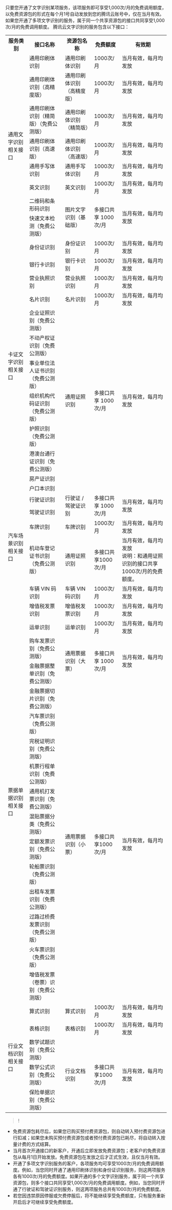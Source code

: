 
只要您开通了文字识别某项服务，该项服务即可享受1,000次/月的免费调用额度，以免费资源包的形式在每个月1号自动发放到您的腾讯云账号中，仅在当月有效。如果您开通了多项文字识别的服务，属于同一个共享资源包的接口共同享受1,000次/月的免费调用额度。
腾讯云文字识别的服务包含以下接口：
<table>
     <tr>
         <th>服务类别</th>  
         <th>接口名称</th>  
         <th>资源包名称</th>
				 <th>免费额度</th>
				  <th>有效期</th>  
     </tr>
  <tr>      
      <td rowspan="8">通用文字识别相关接口</td>   
      <td>通用印刷体识别</td>
			<td>通用印刷体识别</td>
      <td>1000次/月</td>  
			<td>当月有效，每月均发放</td>  
     </tr> 
  <tr>
      <td>通用印刷体识别（高精度版）</td>
			<td>通用印刷体识别（高精度版）</td>
      <td>1000次/月</td>
			<td>当月有效，每月均发放</td>
     </tr> 
  <tr>      
      <td>通用印刷体识别（精简版）（免费公测版）</td>   
      <td>通用印刷体识别（精简版）</td>
			<td>1000次/月</td>  
			<td>当月有效，每月均发放</td>       
 </tr> 
<tr>
      <td>通用印刷体识别（高速版）</td>
			<td>通用印刷体识别（高速版）</td>
      <td>1000次/月</td>  
			<td>当月有效，每月均发放</td>   	
		 </tr> 	
		 <tr>
      <td>通用手写体识别</td>
			<td>通用手写体识别</td>
      <td>1000次/月</td>  
			<td>当月有效，每月均发放</td>   	
		 </tr> 
		 <tr>
      <td>英文识别</td>
			<td>英文识别</td>
      <td>1000次/月</td>  
			<td>当月有效，每月均发放</td>   	
		 </tr> 
		 <tr>
      <td>二维码和条形码识别</td>
			<td rowspan="2">图片文字识别（基础版）</td>
      <td rowspan="2">多接口共享
1000次/月</td>  
			<td rowspan="2">当月有效，每月均发放</td>   	
		 </tr> 
		 <tr>
		 <td>快速文本检测（免费公测版）</td>
		 </tr>
		 <tr>
		  <td rowspan="12">卡证文字识别相关接口</td>   
      <td>身份证识别</td>
			<td>身份证识别</td>
      <td>1000次/月</td>  
			<td>当月有效，每月均发放</td>  
     </tr> 
  <tr>
      <td>银行卡识别</td>
			<td>银行卡识别</td>
      <td>1000次/月</td>
			<td>当月有效，每月均发放</td>
     </tr> 
  <tr>      
       <td>营业执照识别</td>
			 <td>营业执照识别</td>
      <td>1000次/月</td>  
			<td>当月有效，每月均发放</td>       
 </tr> 
<tr>
      <td>名片识别</td>
			<td>名片识别</td>
      <td>1000次/月</td>  
			<td>当月有效，每月均发放</td>   	
		 </tr>
		 <tr>
      <td>企业证照识别（免费公测版）</td>
			<td rowspan="8">通用证照识别</td>
      <td rowspan="8">多接口共享
1000次/月</td>  
			<td rowspan="8">当月有效，每月均发放</td>   	
		 </tr>
		 <tr>
		 <td>不动产权证识别（免费公测版）</td>
		 </tr>
		  <tr>
		 <td>事业单位法人证书识别（免费公测版）</td>
		 </tr>
		 <tr>
		 <td>组织机构代码证识别（免费公测版）</td>
		 </tr>
		 <tr>
		 <td>护照识别（免费公测版）</td>
		 </tr>
		 <tr>
		 <td>港澳台通行证识别（免费公测版）</td>
		 </tr>
		 <tr>
		 <td>房产证识别</td>
		 </tr>
		  <tr>
		 <td>户口本识别</td>
		 </tr>
		 <tr>
		   <td rowspan="5">汽车场景识别相关接口</td>   
      <td>行驶证识别</td>
			<td rowspan="2">行驶证 / 驾驶证识别 </td>
      <td rowspan="2">多接口共享
1000次/月</td>  
			<td rowspan="2">当月有效，每月均发放</td>  
     </tr> 
  <tr>
      <td>驾驶证识别</td>   
     </tr> 
		 <tr>
	<td>车牌识别</td>   
      <td>车牌识别</td>   
      <td>1000次/月</td>  
			<td>当月有效，每月均发放</td>  
     </tr> 
  <tr>
      <td>机动车登记证书识别（免费公测版）</td>   
			<td>通用证照识别</td>
      <td>多接口共享1000次/月</td>
			<td>当月有效，每月均发放<br>说明：和通用证照识别的接口共享1000次/月的免费额度。</td>
     </tr> 
  <tr>      
      <td>车辆 VIN 码识别</td>   
			<td>车辆 VIN 码识别</td>
      <td>1000次/月</td>  
			<td>当月有效，每月均发放</td>       
 </tr>  
  <tr>
		   <td rowspan="16">票据单据识别相关接口</td>   
      <td>增值税发票识别</td> 
			<td>增值税发票识别</td>
      <td>1000次/月</td>  
			<td>当月有效，每月均发放</td>  
     </tr> 
  <tr>
      <td>运单识别</td>   
			<td>运单识别</td>
      <td>1000次/月</td>
			<td>当月有效，每月均发放</td>
     </tr>
		  <tr>
      <td>购车发票识别（免费公测版）</td>   
			<td rowspan="2">通用票据识别（大票）</td>
      <td rowspan="2">多接口共享
1000次/月</td>
			<td rowspan="2">当月有效，每月均发放</td>
     </tr>
		 <tr>
		 <td>金融票据整单识别（免费公测版）</td>
		 </tr>
		 <tr>
      <td>金融票据切片识别（免费公测版）</td>   
			<td rowspan="12">通用票据识别（小票）</td>
      <td rowspan="12">多接口共享1000次/月</td>
			<td rowspan="12">当月有效，每月均发放</td>
     </tr>
		 <tr>
		 <td>汽车票识别（免费公测版）</td>
		 </tr>
		  <tr>
		 <td>完税证明识别（免费公测版）</td>
		 </tr>
		 <tr>
		 <td>机票行程单识别（免费公测版）</td>
		 </tr>
		 <tr>
		 <td>通用机打发票识别（免费公测版）</td>
		 </tr>
		  <tr>
		 <td>混贴票据分类（免费公测版）</td>
		 </tr>
		  <tr>
		 <td>定额发票识别（免费公测版）</td>
		 </tr>
		  <tr>
		 <td>轮船票识别（免费公测版）</td>
		 </tr>
		 <tr>
		 <td>出租车发票识别（免费公测版）</td>
		 </tr>
		 <tr>
		 <td>过路过桥费发票识别（免费公测版）</td>
		 </tr>
		  <tr>
		 <td>火车票识别（免费公测版）</td>
		 </tr>
		  <tr>
		 <td>增值税发票（卷票）识别（免费公测版）</td>
		 </tr>
		 <tr>
		   <td rowspan="5">行业文档识别相关接口</td>   
      <td>算式识别</td> 
			<td>算式识别</td>
      <td>1000次/月</td>  
			<td>当月有效，每月均发放</td>  
     </tr>
		 <tr>   
      <td>表格识别</td> 
			<td>表格识别</td>
      <td>1000次/月</td>  
			<td>当月有效，每月均发放</td>  
     </tr>
		 <tr>   
      <td>数学试题识别（免费公测版）</td> 
			<td rowspan="3">行业文档识别</td>
      <td rowspan="3">多接口共享1000次/月</td>  
			<td rowspan="3">当月有效，每月均发放</td>  
     </tr>
		 <tr>
		 <td>数学公式识别（免费公测版）</td>
		 </tr> 
		 <tr>
		 <td>保险单据识别（免费公测版）</td>
		 </tr>
</table>

>!
- 免费资源包耗尽后，如果您已购买预付费资源包，则自动转入预付费资源包进行扣减；如果您未购买预付费资源包或者预付费资源包已耗尽，将自动转入按量计费的方式结算。
- 当月首次开通接口的新客户，开通后立即发放免费资源包；老客户的免费资源包从每月1日开始发放。免费资源包在发放之后才正式生效，且仅当月有效。
- 开通了多项文字识别服务的客户，各项服务均可享受1000次/月的免费调用额度。例如，当您同时开通了通用印刷体识别和身份证识别服务，则这两项服务各有1000次/月的免费额度。如果开通的多个文字识别服务，属于同一个共享资源包，则多个接口共同享受1,000次/月的免费调用额度。例如，当您同时开通了行驶证和驾驶证识别服务，则这两项服务总共有1000次/月的免费额度。
- 若您因违禁原因停服或欠费停服后，将不能继续享受免费额度，只有服务重新开启后才可继续享受免费额度。
